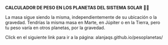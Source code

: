 <strong>CALCULADOR DE PESO EN LOS PLANETAS DEL SISTEMA SOLAR</strong> 👩‍🚀

La masa sigue siendo la misma, independientemente de su ubicación o la gravedad.
Tendrías la misma masa en Marte, en Júpiter o en la Tierra, pero tu peso varía en otros planetas, por la gravedad.

Click en el siguiente link para ir a la página: alanjaqs.github.io/pesoplanetas/
